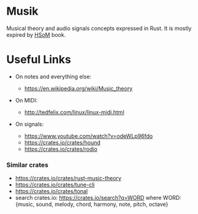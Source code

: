 # Musik

Musical theory and audio signals concepts expressed in Rust.
It is mostly expired by [HSoM](https://www.euterpea.com/haskell-school-of-music/) book.


# Useful Links

- On notes and everything else:
    - https://en.wikipedia.org/wiki/Music_theory

- On MIDI:
    - http://tedfelix.com/linux/linux-midi.html

- On signals:
    - https://www.youtube.com/watch?v=odeWLp96fdo
    - https://crates.io/crates/hound
    - https://crates.io/crates/rodio


### Similar crates

- https://crates.io/crates/rust-music-theory
- https://crates.io/crates/tune-cli
- https://crates.io/crates/tonal
- search crates.io: https://crates.io/search?q=WORD where WORD: {music, sound, melody, chord, harmony, note, pitch, octave} 
